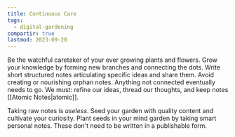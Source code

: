 ```yaml
---
title: Continuous Care
tags:
  - digital-gardening
compartir: true
lastmod: 2023-09-20
---
```


Be the watchful caretaker of your ever growing plants and flowers. Grow your knowledge by forming new branches and connecting the dots. Write short structured notes articulating specific ideas and share them. Avoid creating or nourishing orphan notes. Anything not connected eventually needs to go. We must: refine our ideas, thread our thoughts, and keep notes [[Atomic Notes|atomic]].

Taking raw notes is _useless_. Seed your garden with quality content and cultivate your curiosity. Plant seeds in your mind garden by taking smart personal notes. These don't need to be written in a publishable form.
